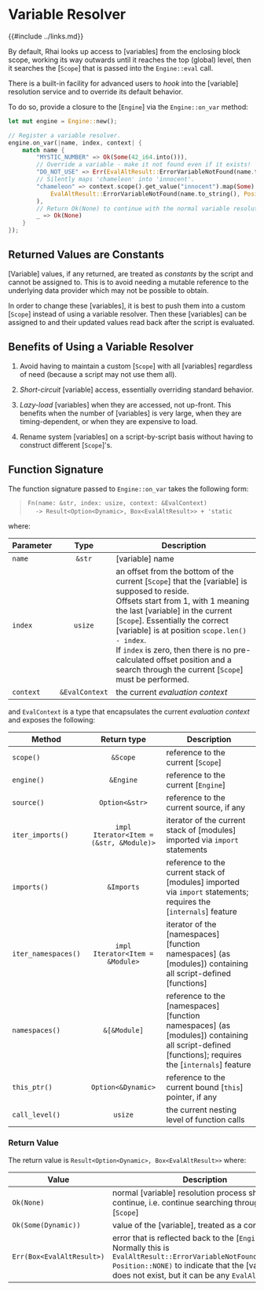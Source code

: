 Variable Resolver
=================

{{#include ../links.md}}

By default, Rhai looks up access to [variables] from the enclosing block scope,
working its way outwards until it reaches the top (global) level, then it
searches the [`Scope`] that is passed into the `Engine::eval` call.

There is a built-in facility for advanced users to _hook_ into the [variable]
resolution service and to override its default behavior.

To do so, provide a closure to the [`Engine`] via the `Engine::on_var` method:

```rust no_run
let mut engine = Engine::new();

// Register a variable resolver.
engine.on_var(|name, index, context| {
    match name {
        "MYSTIC_NUMBER" => Ok(Some(42_i64.into())),
        // Override a variable - make it not found even if it exists!
        "DO_NOT_USE" => Err(EvalAltResult::ErrorVariableNotFound(name.to_string(), Position::NONE).into()),
        // Silently maps 'chameleon' into 'innocent'.
        "chameleon" => context.scope().get_value("innocent").map(Some).ok_or_else(|| 
            EvalAltResult::ErrorVariableNotFound(name.to_string(), Position::NONE).into()
        ),
        // Return Ok(None) to continue with the normal variable resolution process.
        _ => Ok(None)
    }
});
```


Returned Values are Constants
----------------------------

[Variable] values, if any returned, are treated as _constants_ by the script and cannot be assigned to.
This is to avoid needing a mutable reference to the underlying data provider which may not be possible to obtain.

In order to change these [variables], it is best to push them into a custom [`Scope`] instead of using
a variable resolver. Then these [variables] can be assigned to and their updated values read back after
the script is evaluated.


Benefits of Using a Variable Resolver
------------------------------------

1. Avoid having to maintain a custom [`Scope`] with all [variables] regardless of need (because a script may not use them all).

2. _Short-circuit_ [variable] access, essentially overriding standard behavior.

3. _Lazy-load_ [variables] when they are accessed, not up-front. This benefits when the number of [variables] is very large, when they are timing-dependent, or when they are expensive to load.

4. Rename system [variables] on a script-by-script basis without having to construct different [`Scope`]'s.


Function Signature
------------------

The function signature passed to `Engine::on_var` takes the following form:

> `Fn(name: &str, index: usize, context: &EvalContext)`  
> &nbsp;&nbsp;&nbsp;&nbsp;`-> Result<Option<Dynamic>, Box<EvalAltResult>> + 'static`

where:

| Parameter |      Type      | Description                                                                                                                                                                                                                                                                                                                                                                                          |
| --------- | :------------: | ---------------------------------------------------------------------------------------------------------------------------------------------------------------------------------------------------------------------------------------------------------------------------------------------------------------------------------------------------------------------------------------------------- |
| `name`    |     `&str`     | [variable] name                                                                                                                                                                                                                                                                                                                                                                                      |
| `index`   |    `usize`     | an offset from the bottom of the current [`Scope`] that the [variable] is supposed to reside.<br/>Offsets start from 1, with 1 meaning the last [variable] in the current [`Scope`].  Essentially the correct [variable] is at position `scope.len() - index`.<br/>If `index` is zero, then there is no pre-calculated offset position and a search through the current [`Scope`] must be performed. |
| `context` | `&EvalContext` | the current _evaluation context_                                                                                                                                                                                                                                                                                                                                                                     |

and `EvalContext` is a type that encapsulates the current _evaluation context_ and exposes the following:

| Method              |               Return type               | Description                                                                                                                                     |
| ------------------- | :-------------------------------------: | ----------------------------------------------------------------------------------------------------------------------------------------------- |
| `scope()`           |                `&Scope`                 | reference to the current [`Scope`]                                                                                                              |
| `engine()`          |                `&Engine`                | reference to the current [`Engine`]                                                                                                             |
| `source()`          |             `Option<&str>`              | reference to the current source, if any                                                                                                         |
| `iter_imports()`    | `impl Iterator<Item = (&str, &Module)>` | iterator of the current stack of [modules] imported via `import` statements                                                                     |
| `imports()`         |               `&Imports`                | reference to the current stack of [modules] imported via `import` statements; requires the [`internals`] feature                                |
| `iter_namespaces()` |     `impl Iterator<Item = &Module>`     | iterator of the [namespaces][function namespaces] (as [modules]) containing all script-defined [functions]                                      |
| `namespaces()`      |              `&[&Module]`               | reference to the [namespaces][function namespaces] (as [modules]) containing all script-defined [functions]; requires the [`internals`] feature |
| `this_ptr()`        |           `Option<&Dynamic>`            | reference to the current bound [`this`] pointer, if any                                                                                         |
| `call_level()`      |                 `usize`                 | the current nesting level of function calls                                                                                                     |

### Return Value

The return value is `Result<Option<Dynamic>, Box<EvalAltResult>>` where:

| Value                     | Description                                                                                                                                                                                                              |
| ------------------------- | ------------------------------------------------------------------------------------------------------------------------------------------------------------------------------------------------------------------------ |
| `Ok(None)`                | normal [variable] resolution process should continue, i.e. continue searching through the [`Scope`]                                                                                                                      |
| `Ok(Some(Dynamic))`       | value of the [variable], treated as a constant                                                                                                                                                                           |
| `Err(Box<EvalAltResult>)` | error that is reflected back to the [`Engine`].<br/>Normally this is `EvalAltResult::ErrorVariableNotFound(var_name, Position::NONE)` to indicate that the [variable] does not exist, but it can be any `EvalAltResult`. |
